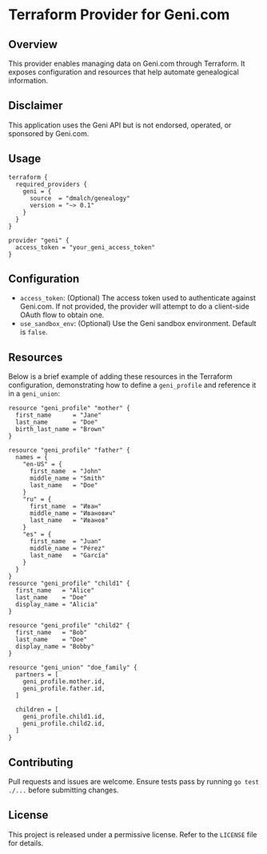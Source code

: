 # Terraform Provider for Geni.com

## Overview
This provider enables managing data on Geni.com through Terraform. It exposes configuration and resources that help automate genealogical information.

## Disclaimer
This application uses the Geni API but is not endorsed, operated, or sponsored by Geni.com.

## Usage
```hcl
terraform {
  required_providers {
    geni = {
      source  = "dmalch/genealogy"
      version = "~> 0.1"
    }
  }
}

provider "geni" {
  access_token = "your_geni_access_token"
}
```

## Configuration
* `access_token`: (Optional) The access token used to authenticate against Geni.com. If not provided, the provider will attempt to do a client-side OAuth flow to obtain one.
* `use_sandbox_env`: (Optional) Use the Geni sandbox environment. Default is `false`.

## Resources

Below is a brief example of adding these resources in the Terraform configuration, demonstrating how to define a `geni_profile` and reference it in a `geni_union`:

```hcl
resource "geni_profile" "mother" {
  first_name      = "Jane"
  last_name       = "Doe"
  birth_last_name = "Brown"
}

resource "geni_profile" "father" {
  names = {
    "en-US" = {
      first_name  = "John"
      middle_name = "Smith"
      last_name   = "Doe"
    }
    "ru" = {
      first_name  = "Иван"
      middle_name = "Иванович"
      last_name   = "Иванов"
    }
    "es" = {
      first_name  = "Juan"
      middle_name = "Pérez"
      last_name   = "García"
    }
  }
}
resource "geni_profile" "child1" {
  first_name   = "Alice"
  last_name    = "Doe"
  display_name = "Alicia"
}

resource "geni_profile" "child2" {
  first_name   = "Bob"
  last_name    = "Doe"
  display_name = "Bobby"
}

resource "geni_union" "doe_family" {
  partners = [
    geni_profile.mother.id,
    geni_profile.father.id,
  ]

  children = [
    geni_profile.child1.id,
    geni_profile.child2.id,
  ]
}
```

## Contributing
Pull requests and issues are welcome. Ensure tests pass by running `go test ./...` before submitting changes.

## License
This project is released under a permissive license. Refer to the `LICENSE` file for details.
